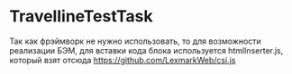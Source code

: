 # TravellineTestTask
Так как фрэймворк не нужно использовать, то для возможности реализации БЭМ, для вставки кода блока используется htmlInserter.js, который взят отсюда https://github.com/LexmarkWeb/csi.js